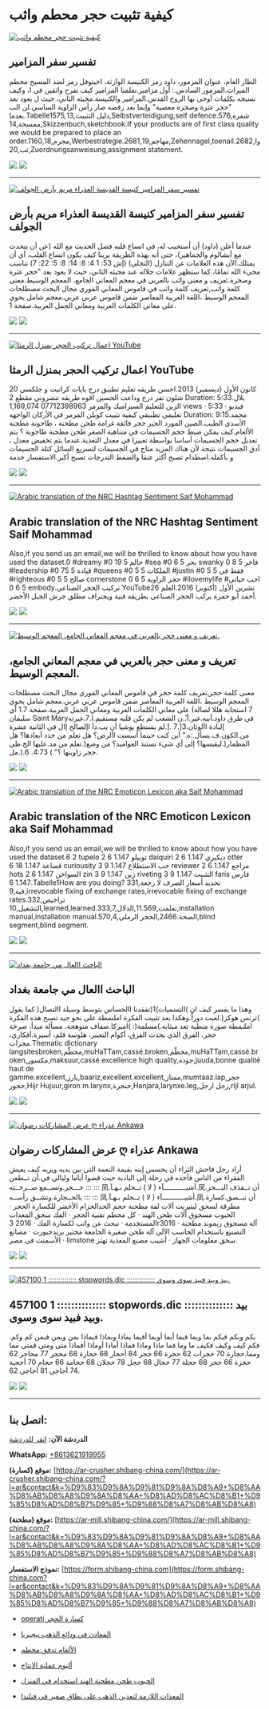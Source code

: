 # كيفية تثبيت حجر محطم واثب

<a href="https://swt.shibang-china.com/?l=ar&img&k=%D9%83%D9%8A%D9%81%D9%8A%D8%A9+%D8%AA%D8%AB%D8%A8%D9%8A%D8%AA+%D8%AD%D8%AC%D8%B1+%D9%85%D8%AD%D8%B7%D9%85+%D9%88%D8%A7%D8%AB%D8%A8" target="_blank">![كيفية تثبيت حجر محطم واثب](http://static.shibang-china.com/all-800x300/1243.jpg)</a>

## تفسير سفر المزامير
الطار العام، عنوان المزمور، داود رمز الكنيسة الوارثة، اخيتوفل رمز لضد المسيح محطم الميراث.المزمور السادس.: أول مزامير.تعلمنا المزامير كيف نفرح واثقين في ا، وكيف نسبحه بكلمات أوحى بها الروح القدس.المزامير والكنيسة.مجيئه الثاني، حيث ل يعود بعد &quot;حجر عثرة وصخرة معصية&quot; وإنما بعد رفضه صار رأس الزاوية الساسي.لن الب بعدما.Tabelle1575,دليل التثبيت,13,Selbstverteidigung,self defence.576,شفرة ممسحة,14,Skizzenbuch,sketchbook.If your products are of first class quality we would be prepared to place an order.1160,مجرم,18,Werbestrategie.2681,مهاجم,19,Zehennagel,toenail.2682,واثب,20,Zuordnungsanweisung,assignment statement.


<a href="https://whatsapp.shibangsoft.com/WhatsApp.php" target="_blank" title="WhatsApp">![](http://static.shibang-china.com/icon/whatsapp.png)</a> <a href="https://swt.shibang-china.com/?l=ar&icon&k=%D9%83%D9%8A%D9%81%D9%8A%D8%A9+%D8%AA%D8%AB%D8%A8%D9%8A%D8%AA+%D8%AD%D8%AC%D8%B1+%D9%85%D8%AD%D8%B7%D9%85+%D9%88%D8%A7%D8%AB%D8%A8" target="_blank">![](http://static.shibang-china.com/icon/chat-ar.png)</a>

---

<a href="https://swt.shibang-china.com/?l=ar&img&k=%D9%83%D9%8A%D9%81%D9%8A%D8%A9+%D8%AA%D8%AB%D8%A8%D9%8A%D8%AA+%D8%AD%D8%AC%D8%B1+%D9%85%D8%AD%D8%B7%D9%85+%D9%88%D8%A7%D8%AB%D8%A8" target="_blank">![تفسير سفر المزامير كنيسة القديسة العذراء مريم بأرض الجولف](http://static.shibang-china.com/all-800x300/618.jpg)</a>

## تفسير سفر المزامير كنيسة القديسة العذراء مريم بأرض الجولف
عندما أعلن (داود) أن اُستجيب له، في اتساع قلبه فضل الحديث مع الله (عن أن يتحدث مع أبشالوم والجماهير)، حتى أنه بهذه الطريقة يرينا كيف يكون اتساع القلب، أي أن يمتلك.الآن هذه العلامات عن التنازل (التخلي) (إش 53: 1 4؛ 8: 14؛ 8: 5؛ 22: 7) تناسب مجيء الله تمامًا، كما ستظهر علامات جلاله عند مجيئه الثاني، حيث لا يعود بعد &quot;حجر عثرة وصخرة.تعريف و معنى واثب بالعربي في معجم المعاني الجامع، المعجم الوسيط.معنى كلمة واثب,تعريف كلمة واثب في قاموس المعاني الفوري مجال البحث مصطلحات المعجم الوسيط ،اللغة العربية المعاصر ضمن قاموس عربي عربي.معجم شامل يحوي على معاني الكلمات العربية ومعاني الجمل العربية.صفحة 1.


<a href="https://whatsapp.shibangsoft.com/WhatsApp.php" target="_blank" title="WhatsApp">![](http://static.shibang-china.com/icon/whatsapp.png)</a> <a href="https://swt.shibang-china.com/?l=ar&icon&k=%D9%83%D9%8A%D9%81%D9%8A%D8%A9+%D8%AA%D8%AB%D8%A8%D9%8A%D8%AA+%D8%AD%D8%AC%D8%B1+%D9%85%D8%AD%D8%B7%D9%85+%D9%88%D8%A7%D8%AB%D8%A8" target="_blank">![](http://static.shibang-china.com/icon/chat-ar.png)</a>

---

<a href="https://swt.shibang-china.com/?l=ar&img&k=%D9%83%D9%8A%D9%81%D9%8A%D8%A9+%D8%AA%D8%AB%D8%A8%D9%8A%D8%AA+%D8%AD%D8%AC%D8%B1+%D9%85%D8%AD%D8%B7%D9%85+%D9%88%D8%A7%D8%AB%D8%A8" target="_blank">![اعمال تركيب الحجر بمنزل الرمثا YouTube](http://static.shibang-china.com/all-800x300/1011.jpg)</a>

## اعمال تركيب الحجر بمنزل الرمثا YouTube
20 كانون الأول (ديسمبر) 2013.احسن طريقه تعليم تطبيق درج بايات كرانيت و جلكسي شلون تفر درج وداعت الحسين اقوه طريقه نتضروني مقطع 2 Duration: 5:33.بلال الزين للتعليم السيراميك والمرمر 07712398963 1,169,074 views &middot; 5:33 &middot; فيديو تعليمي تطبيقي كيفية تثبيت كوبلن المرمر في الأركان الواجهه Duration: 9:15.محمد الأسدي الطيب.الصين المورد الجير حجر فائقة غرامة طحن مطحنة ، طاحونة مطحنة الألغام.كيف يمكن ضبط حجم الجسيمات في متناهية الصغر طحن مطحنة طاحونة ؟ يتم تعديل حجم الجسيمات أساسا بواسطة تغييرا في معدل التغذية.عندما يتم تخفيض معدل ، أدق الجسيمات نتيجة لأن هناك المزيد متاح في الجسيمات لتسريع السائل كتلة الجسيمات و بأكمله.اصطدام تصبح أكثر عنفا والضغط التدرجات تصبح أكبر.الاستفسار خدمة


<a href="https://whatsapp.shibangsoft.com/WhatsApp.php" target="_blank" title="WhatsApp">![](http://static.shibang-china.com/icon/whatsapp.png)</a> <a href="https://swt.shibang-china.com/?l=ar&icon&k=%D9%83%D9%8A%D9%81%D9%8A%D8%A9+%D8%AA%D8%AB%D8%A8%D9%8A%D8%AA+%D8%AD%D8%AC%D8%B1+%D9%85%D8%AD%D8%B7%D9%85+%D9%88%D8%A7%D8%AB%D8%A8" target="_blank">![](http://static.shibang-china.com/icon/chat-ar.png)</a>

---

<a href="https://swt.shibang-china.com/?l=ar&img&k=%D9%83%D9%8A%D9%81%D9%8A%D8%A9+%D8%AA%D8%AB%D8%A8%D9%8A%D8%AA+%D8%AD%D8%AC%D8%B1+%D9%85%D8%AD%D8%B7%D9%85+%D9%88%D8%A7%D8%AB%D8%A8" target="_blank">![Arabic translation of the NRC Hashtag Sentiment Saif Mohammad](http://static.shibang-china.com/all-800x300/402.jpg)</a>

## Arabic translation of the NRC Hashtag Sentiment Saif Mohammad
Also,if you send us an email,we will be thrilled to know about how you have used the dataset.0 #dreamy #حالم 5 19 0 #sea #بحر 5 6 0 swanky فاخر 5 8 0 #leadership #قيادة 5 75 0 #queens #الملكات 5 5 0 #justin #فقط في 5 5 0 #righteous #صالح 5 5 0 cornerstone حجر الزاوية 5 6 0 #ilovemylife #احب حياتي 5 6 0 embody.تركيب الحجر الصناعي YouTube26 تشرين الأول (أكتوبر) 2016.العلم أحمد أبو حمزة يركب الحجر الصناعي بطريقة فنية ويحتراف مطلق جرش الجبل الأخضر.


<a href="https://whatsapp.shibangsoft.com/WhatsApp.php" target="_blank" title="WhatsApp">![](http://static.shibang-china.com/icon/whatsapp.png)</a> <a href="https://swt.shibang-china.com/?l=ar&icon&k=%D9%83%D9%8A%D9%81%D9%8A%D8%A9+%D8%AA%D8%AB%D8%A8%D9%8A%D8%AA+%D8%AD%D8%AC%D8%B1+%D9%85%D8%AD%D8%B7%D9%85+%D9%88%D8%A7%D8%AB%D8%A8" target="_blank">![](http://static.shibang-china.com/icon/chat-ar.png)</a>

---

<a href="https://swt.shibang-china.com/?l=ar&img&k=%D9%83%D9%8A%D9%81%D9%8A%D8%A9+%D8%AA%D8%AB%D8%A8%D9%8A%D8%AA+%D8%AD%D8%AC%D8%B1+%D9%85%D8%AD%D8%B7%D9%85+%D9%88%D8%A7%D8%AB%D8%A8" target="_blank">![تعريف و معنى حجر بالعربي في معجم المعاني الجامع، المعجم الوسيط.](http://static.shibang-china.com/all-800x300/1446.jpg)</a>

## تعريف و معنى حجر بالعربي في معجم المعاني الجامع، المعجم الوسيط.
معنى كلمة حجر,تعريف كلمة حجر في قاموس المعاني الفوري مجال البحث مصطلحات المعجم الوسيط ،اللغة العربية المعاصر ضمن قاموس عربي عربي.معجم شامل يحوي على معاني الكلمات العربية ومعاني الجمل العربية.صفحة 1.7 أي (7 استجابة هللا لصالة سليمان Saint Maryفي طرق داود.أبيه.غير.أ.ً.ن الشعب لم يكن قلبه مستقيم.ا.7.غيرته إلبادة األوثان.3[.7 .[.لم يستطع يوشيا أن يب.دأ اإلصالح إال في الثانية عشرة من.الكون.ف.يسأل.:ه.&quot; أين كنت حينما أسست األرض؟ هل تعلم من حدد أبعادها؟ هل تعلم من مد.عليها الخ.طي.)المطمار(.ليقيسها؟ إلى أي شيء تستند العواميد؟ من وضع حجر زاويتها ؟&quot; ) 4:73. 6.(.مل.


<a href="https://whatsapp.shibangsoft.com/WhatsApp.php" target="_blank" title="WhatsApp">![](http://static.shibang-china.com/icon/whatsapp.png)</a> <a href="https://swt.shibang-china.com/?l=ar&icon&k=%D9%83%D9%8A%D9%81%D9%8A%D8%A9+%D8%AA%D8%AB%D8%A8%D9%8A%D8%AA+%D8%AD%D8%AC%D8%B1+%D9%85%D8%AD%D8%B7%D9%85+%D9%88%D8%A7%D8%AB%D8%A8" target="_blank">![](http://static.shibang-china.com/icon/chat-ar.png)</a>

---

<a href="https://swt.shibang-china.com/?l=ar&img&k=%D9%83%D9%8A%D9%81%D9%8A%D8%A9+%D8%AA%D8%AB%D8%A8%D9%8A%D8%AA+%D8%AD%D8%AC%D8%B1+%D9%85%D8%AD%D8%B7%D9%85+%D9%88%D8%A7%D8%AB%D8%A8" target="_blank">![Arabic translation of the NRC Emoticon Lexicon aka Saif Mohammad](http://static.shibang-china.com/all-800x300/525.jpg)</a>

## Arabic translation of the NRC Emoticon Lexicon aka Saif Mohammad
Also,if you send us an email,we will be thrilled to know about how you have used the dataset.6 2 tupelo توبيلو 1.147 6 2 daiquiri ديكيري 1.147 6 2 otter قضاعة 1.147 18 6 curiousity حب الاستطلاع 1.147 9 3 reviewer مراجع 1.147 6 2 hots السواخن 1.147 6 2 zin زين 1.147 9 3 riveting التثبيت 1.147 9 3 faris فارس 1.147 6.Tabelle1How are you doing? 331,تحديد أسعار الصرف لا رجعة فيه,9,irrevocable fixing of exchange rates,irrevocable fixing of exchange rates.332,تراخيص التشغيل,10,learned,learned.333,تعلمت,11.569,الدلال,7,installation manual,installation manual.570,الصحة.2466,الحجر الرملي,4,blind segment,blind segment.


<a href="https://whatsapp.shibangsoft.com/WhatsApp.php" target="_blank" title="WhatsApp">![](http://static.shibang-china.com/icon/whatsapp.png)</a> <a href="https://swt.shibang-china.com/?l=ar&icon&k=%D9%83%D9%8A%D9%81%D9%8A%D8%A9+%D8%AA%D8%AB%D8%A8%D9%8A%D8%AA+%D8%AD%D8%AC%D8%B1+%D9%85%D8%AD%D8%B7%D9%85+%D9%88%D8%A7%D8%AB%D8%A8" target="_blank">![](http://static.shibang-china.com/icon/chat-ar.png)</a>

---

<a href="https://swt.shibang-china.com/?l=ar&img&k=%D9%83%D9%8A%D9%81%D9%8A%D8%A9+%D8%AA%D8%AB%D8%A8%D9%8A%D8%AA+%D8%AD%D8%AC%D8%B1+%D9%85%D8%AD%D8%B7%D9%85+%D9%88%D8%A7%D8%AB%D8%A8" target="_blank">![الباحث االعال مي جامعة بغداد](http://static.shibang-china.com/all-800x300/440.jpg)</a>

## الباحث االعال مي جامعة بغداد
وهذا ما يفسر كيف ان )التسميات)1(تفقدنا االحساس بتوسط وسيلة االتصال( كما يقول )ترنس هوكز(.لعبت دوراً.وهكذا بعد تثبيت الفكرة املنمطة على نحو جيد تصبح هذه الفكرة املنمطة صورة منطية تعد مبثابة.)مسلمة(: )اميركا.ضفاف متوهجة، مسألة مبدأ، صرخة حجر، الفرق الذي يحدث الفرق، أكوام التعبير، هلوسة قلم، أسيرة.أفكاري، محراب.Thematic dictionary langsitesbroken,محطّم,muHaTTam,cassé.broken,محطّم,muHaTTam,cassé.broken,مكسور,maksuur,cassé.excellence high quality,جودة,juuda,bonne qualité haut de gamme.excellent,بارز,baariz,excellent.excellent,ممتاز,mumtaaz.lap,حجر حجور,Hijr Hujuur,giron m.larynx,حنجرة,Hanjara,larynxe.leg,رجل ارجل,rijl arjul.


<a href="https://whatsapp.shibangsoft.com/WhatsApp.php" target="_blank" title="WhatsApp">![](http://static.shibang-china.com/icon/whatsapp.png)</a> <a href="https://swt.shibang-china.com/?l=ar&icon&k=%D9%83%D9%8A%D9%81%D9%8A%D8%A9+%D8%AA%D8%AB%D8%A8%D9%8A%D8%AA+%D8%AD%D8%AC%D8%B1+%D9%85%D8%AD%D8%B7%D9%85+%D9%88%D8%A7%D8%AB%D8%A8" target="_blank">![](http://static.shibang-china.com/icon/chat-ar.png)</a>

---

<a href="https://swt.shibang-china.com/?l=ar&img&k=%D9%83%D9%8A%D9%81%D9%8A%D8%A9+%D8%AA%D8%AB%D8%A8%D9%8A%D8%AA+%D8%AD%D8%AC%D8%B1+%D9%85%D8%AD%D8%B7%D9%85+%D9%88%D8%A7%D8%AB%D8%A8" target="_blank">![عرض المشاركات رضوان ღ عذراء Ankawa](http://static.shibang-china.com/all-800x300/363.jpg)</a>

## عرض المشاركات رضوان ღ عذراء Ankawa
أراد رجل فاحش الثراء أن يحسس إبنه بقيمة النعمة التي بين يديه ويريه كيف يعيش الفقراء من الناس فأخذه في رحلة إلى البادية حيث قضوا أياما وليالي في.أن تــطعن حـــجر.وتســمع صــرخــته ::: ::: 凤.أشيـــــــــــآء ( لا ) تــحلم بـهـآ.凤.أن تــقذف البـــحر بالحــجارة.وتشــق رأســه ::: ::: 凤.أشيـــــــــــآء ( لا ) تــحلم بـهـآ.凤.أن تبــصق.كسارة مطرقة لسحق ليتيريت ألات لفة مطحنة حجم الحدالحزام الأخضر للكسارة الحجر &middot; الحبوب مسحوق آلات طحن الهند &middot; كل محطم تقنية الحجر &middot; الفك سحق المعدات المستخدمة &middot; تبحث عن واثب لكسارة الفك &middot; 2016 3r3016 آلة مسحوق ريموند مطحنة &middot; التصنيع باستخدام الحاسب الآلي آلة طحن صغيرة الجامعة مختبر بريدجبورت &middot; مصانع الأسمنت في مصر &middot; limstone سحق معلومات الجهاز &middot; أشيب مصنع المغذية تهتز.


<a href="https://whatsapp.shibangsoft.com/WhatsApp.php" target="_blank" title="WhatsApp">![](http://static.shibang-china.com/icon/whatsapp.png)</a> <a href="https://swt.shibang-china.com/?l=ar&icon&k=%D9%83%D9%8A%D9%81%D9%8A%D8%A9+%D8%AA%D8%AB%D8%A8%D9%8A%D8%AA+%D8%AD%D8%AC%D8%B1+%D9%85%D8%AD%D8%B7%D9%85+%D9%88%D8%A7%D8%AB%D8%A8" target="_blank">![](http://static.shibang-china.com/icon/chat-ar.png)</a>

---

<a href="https://swt.shibang-china.com/?l=ar&img&k=%D9%83%D9%8A%D9%81%D9%8A%D8%A9+%D8%AA%D8%AB%D8%A8%D9%8A%D8%AA+%D8%AD%D8%AC%D8%B1+%D9%85%D8%AD%D8%B7%D9%85+%D9%88%D8%A7%D8%AB%D8%A8" target="_blank">![457100 1 :::::::::::::: stopwords.dic :::::::::::::: بيد وبيد فبيد سوى وسوى.](http://static.shibang-china.com/all-800x300/1186.jpg)</a>

## 457100 1 :::::::::::::: stopwords.dic :::::::::::::: بيد وبيد فبيد سوى وسوى.
.بكم وبكم فبكم بما وبما فبما أبما أوبما أفبما بماذا وبماذا فبماذا بمن وبمن فبمن كم وكم فكم كيف وكيف فكيف ما وما فما ماذا وماذا فماذا أماذا أوماذا أفماذا متى ومتى فمتى مما ومما.حجارة 70 حجرات 62 حجرة 66 حجر 84 أحجار 68 حجارة 68 محجر 77 محاجر 62 حجزة 66 حجز 68 حجلة 77 حجال 68 حجل 78 حجلان 68 حجامة 66 حجام 70 أحجية 74 أحاجي 81 أحاجي 62.

<a href="https://whatsapp.shibangsoft.com/WhatsApp.php" target="_blank" title="WhatsApp">![](http://static.shibang-china.com/icon/whatsapp.png)</a> <a href="https://swt.shibang-china.com/?l=ar&icon&k=%D9%83%D9%8A%D9%81%D9%8A%D8%A9+%D8%AA%D8%AB%D8%A8%D9%8A%D8%AA+%D8%AD%D8%AC%D8%B1+%D9%85%D8%AD%D8%B7%D9%85+%D9%88%D8%A7%D8%AB%D8%A8" target="_blank">![](http://static.shibang-china.com/icon/chat-ar.png)</a>

---
## اتصل بنا:

**الدردشة الآن:** [انقر للدردشة](https://swt.shibang-china.com?l=ar&contact&k=%D9%83%D9%8A%D9%81%D9%8A%D8%A9+%D8%AA%D8%AB%D8%A8%D9%8A%D8%AA+%D8%AD%D8%AC%D8%B1+%D9%85%D8%AD%D8%B7%D9%85+%D9%88%D8%A7%D8%AB%D8%A8)

**WhatsApp:**  [+8613621919955](https://whatsapp.shibangsoft.com/WhatsApp.php)

**موقع (كسارة):** [https://ar-crusher.shibang-china.com/](https://ar-crusher.shibang-china.com/?l=ar&contact&k=%D9%83%D9%8A%D9%81%D9%8A%D8%A9+%D8%AA%D8%AB%D8%A8%D9%8A%D8%AA+%D8%AD%D8%AC%D8%B1+%D9%85%D8%AD%D8%B7%D9%85+%D9%88%D8%A7%D8%AB%D8%A8)

**موقع (مطحنة):** [https://ar-mill.shibang-china.com/](https://ar-mill.shibang-china.com/?l=ar&contact&k=%D9%83%D9%8A%D9%81%D9%8A%D8%A9+%D8%AA%D8%AB%D8%A8%D9%8A%D8%AA+%D8%AD%D8%AC%D8%B1+%D9%85%D8%AD%D8%B7%D9%85+%D9%88%D8%A7%D8%AB%D8%A8)

**نموذج الاستفسار:** [https://form.shibang-china.com](https://form.shibang-china.com?l=ar&contact&k=%D9%83%D9%8A%D9%81%D9%8A%D8%A9+%D8%AA%D8%AB%D8%A8%D9%8A%D8%AA+%D8%AD%D8%AC%D8%B1+%D9%85%D8%AD%D8%B7%D9%85+%D9%88%D8%A7%D8%AB%D8%A8)

* [operati كسارة الحجر](../28/operati%20%D9%83%D8%B3%D8%A7%D8%B1%D8%A9%20%D8%A7%D9%84%D8%AD%D8%AC%D8%B1.md)

* [المعادن في ودائع الذهب نيجيريا](../29/%D8%A7%D9%84%D9%85%D8%B9%D8%A7%D8%AF%D9%86%20%D9%81%D9%8A%20%D9%88%D8%AF%D8%A7%D8%A6%D8%B9%20%D8%A7%D9%84%D8%B0%D9%87%D8%A8%20%D9%86%D9%8A%D8%AC%D9%8A%D8%B1%D9%8A%D8%A7.md)

* [الألغام تدفق محطم](../30/%D8%A7%D9%84%D8%A3%D9%84%D8%BA%D8%A7%D9%85%20%D8%AA%D8%AF%D9%81%D9%82%20%D9%85%D8%AD%D8%B7%D9%85.md)

* [ألبوم عملية الإنتاج](../27/%D8%A3%D9%84%D8%A8%D9%88%D9%85%20%D8%B9%D9%85%D9%84%D9%8A%D8%A9%20%D8%A7%D9%84%D8%A5%D9%86%D8%AA%D8%A7%D8%AC.md)

* [الحبوب طحن مطحنة الهند استخدام في المنزل](../26/%D8%A7%D9%84%D8%AD%D8%A8%D9%88%D8%A8%20%D8%B7%D8%AD%D9%86%20%D9%85%D8%B7%D8%AD%D9%86%D8%A9%20%D8%A7%D9%84%D9%87%D9%86%D8%AF%20%D8%A7%D8%B3%D8%AA%D8%AE%D8%AF%D8%A7%D9%85%20%D9%81%D9%8A%20%D8%A7%D9%84%D9%85%D9%86%D8%B2%D9%84.md)

* [المعدات اللازمة لتعدين الذهب على نطاق صغير في فنلندا](../29/%D8%A7%D9%84%D9%85%D8%B9%D8%AF%D8%A7%D8%AA%20%D8%A7%D9%84%D9%84%D8%A7%D8%B2%D9%85%D8%A9%20%D9%84%D8%AA%D8%B9%D8%AF%D9%8A%D9%86%20%D8%A7%D9%84%D8%B0%D9%87%D8%A8%20%D8%B9%D9%84%D9%89%20%D9%86%D8%B7%D8%A7%D9%82%20%D8%B5%D8%BA%D9%8A%D8%B1%20%D9%81%D9%8A%20%D9%81%D9%86%D9%84%D9%86%D8%AF%D8%A7.md)